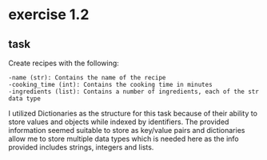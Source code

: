 # exercise 1.2

## task

Create recipes with the following: 

    -name (str): Contains the name of the recipe
    -cooking_time (int): Contains the cooking time in minutes
    -ingredients (list): Contains a number of ingredients, each of the str data type

I utilized Dictionaries as the structure for this task because of their ability to store values and objects while indexed by identifiers. The provided information seemed suitable to store as key/value pairs and dictionaries allow me to store multiple data types which is needed here as the info provided includes strings, integers and lists. 
